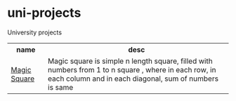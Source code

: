# uni-projects
University projects

<table>
    <tr>
      <th>name</th>
      <th>desc</th>
    </tr>
    <tr>
      <td><a href ="https://bumbeishvili.github.io/uni-projects/MagicSquare/" >Magic Square</a></td>
      <td> Magic square is simple n length square, filled with numbers from 1 to n square , where in each row, in each column and in each diagonal, sum of numbers is same </td>
    </tr>
</table>
